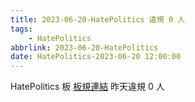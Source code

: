 ```yaml
---
title: 2023-06-20-HatePolitics 違規 0 人
tags:
    - HatePolitics
abbrlink: 2023-06-20-HatePolitics
date: HatePolitics-2023-06-20 12:00:00
---
```

HatePolitics 板 [板規連結](https://www.ptt.cc/bbs/HatePolitics/M.1617115262.A.D60.html)
昨天違規 0 人
